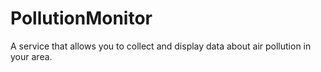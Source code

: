 # PollutionMonitor

A service that allows you to collect and display data about air pollution in your area.
